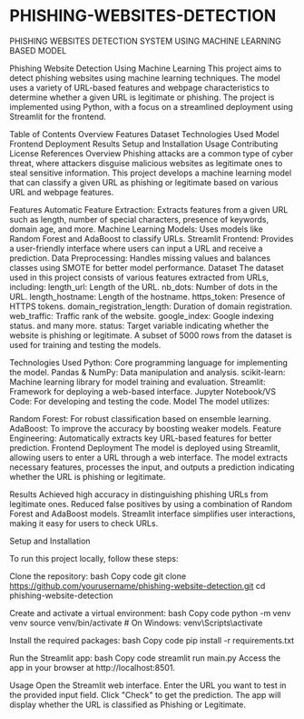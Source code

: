 # PHISHING-WEBSITES-DETECTION
PHISHING WEBSITES DETECTION SYSTEM USING MACHINE LEARNING BASED MODEL

Phishing Website Detection Using Machine Learning
This project aims to detect phishing websites using machine learning techniques. The model uses a variety of URL-based features and webpage characteristics to determine whether a given URL is legitimate or phishing. The project is implemented using Python, with a focus on a streamlined deployment using Streamlit for the frontend.

Table of Contents
Overview
Features
Dataset
Technologies Used
Model
Frontend Deployment
Results
Setup and Installation
Usage
Contributing
License
References
Overview
Phishing attacks are a common type of cyber threat, where attackers disguise malicious websites as legitimate ones to steal sensitive information. This project develops a machine learning model that can classify a given URL as phishing or legitimate based on various URL and webpage features.

Features
Automatic Feature Extraction: Extracts features from a given URL such as length, number of special characters, presence of keywords, domain age, and more.
Machine Learning Models: Uses models like Random Forest and AdaBoost to classify URLs.
Streamlit Frontend: Provides a user-friendly interface where users can input a URL and receive a prediction.
Data Preprocessing: Handles missing values and balances classes using SMOTE for better model performance.
Dataset
The dataset used in this project consists of various features extracted from URLs, including:
length_url: Length of the URL.
nb_dots: Number of dots in the URL.
length_hostname: Length of the hostname.
https_token: Presence of HTTPS tokens.
domain_registration_length: Duration of domain registration.
web_traffic: Traffic rank of the website.
google_index: Google indexing status.
and many more.
status: Target variable indicating whether the website is phishing or legitimate.
A subset of 5000 rows from the dataset is used for training and testing the models.

Technologies Used
Python: Core programming language for implementing the model.
Pandas & NumPy: Data manipulation and analysis.
scikit-learn: Machine learning library for model training and evaluation.
Streamlit: Framework for deploying a web-based interface.
Jupyter Notebook/VS Code: For developing and testing the code.
Model
The model utilizes:

Random Forest: For robust classification based on ensemble learning.
AdaBoost: To improve the accuracy by boosting weaker models.
Feature Engineering: Automatically extracts key URL-based features for better prediction.
Frontend Deployment
The model is deployed using Streamlit, allowing users to enter a URL through a web interface. The model extracts necessary features, processes the input, and outputs a prediction indicating whether the URL is phishing or legitimate.

Results
Achieved high accuracy in distinguishing phishing URLs from legitimate ones.
Reduced false positives by using a combination of Random Forest and AdaBoost models.
Streamlit interface simplifies user interactions, making it easy for users to check URLs.


Setup and Installation

To run this project locally, follow these steps:

Clone the repository:
bash
Copy code
git clone https://github.com/yourusername/phishing-website-detection.git
cd phishing-website-detection

Create and activate a virtual environment:
bash
Copy code
python -m venv venv
source venv/bin/activate  # On Windows: venv\Scripts\activate

Install the required packages:
bash
Copy code
pip install -r requirements.txt

Run the Streamlit app:
bash
Copy code
streamlit run main.py
Access the app in your browser at http://localhost:8501.

Usage
Open the Streamlit web interface.
Enter the URL you want to test in the provided input field.
Click "Check" to get the prediction.
The app will display whether the URL is classified as Phishing or Legitimate.
